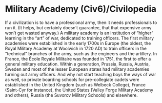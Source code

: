 # Military Academy (Civ6)/Civilopedia

If a civilization is to have a professional army, then it needs professionals to run it. (It helps, but certainly doesn’t guarantee, that that expensive army won’t get wasted anyway.) A military academy is an institution of “higher” learning in the “art” of war, dedicated to training officers. The first military academies were established in the early 1700s in Europe (the oldest, the Royal Military Academy at Woolwich in 1720 AD) to train officers in the “technical” branches of the army, such as the engineers and the artillery. In France, the École Royale Militaire was founded in 1751, the first to offer a general military education. Within a generation, Prussia, Russia, Austria, Sweden and most of the lesser European states had military academies turning out army officers. And why not start teaching boys the ways of war as well, so private boarding schools for pre-collegiate cadets were established in the United Kingdom (such as Welbeck College), France (Saint-Cyr for instance), the United States (Valley Forge Military Academy and others), Russia (the Suvorov Military Schools) and elsewhere.